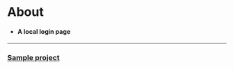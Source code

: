 <h1>About</h1>

- <h4>A local login page</h4>

<hr/>

<h3>
  <a href = "https://mmd-web.github.io/Conversion_app">Sample project</a>
</h3>
